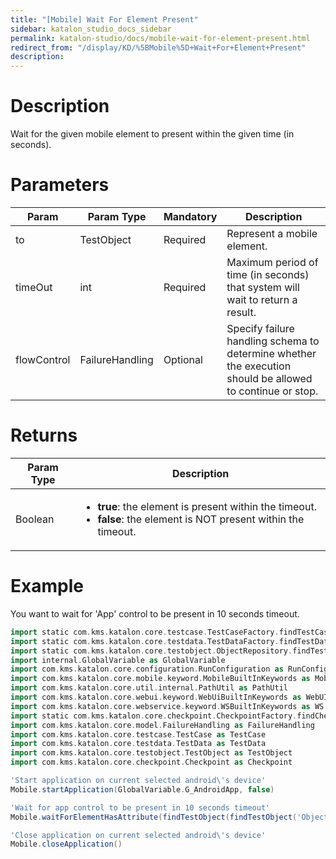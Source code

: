 ```yaml
---
title: "[Mobile] Wait For Element Present" 
sidebar: katalon_studio_docs_sidebar
permalink: katalon-studio/docs/mobile-wait-for-element-present.html 
redirect_from: "/display/KD/%5BMobile%5D+Wait+For+Element+Present" 
description: 
---
```

Description
===========

Wait for the given mobile element to present within the given time (in seconds). 

Parameters
==========

<table><thead><tr><th>Param</th><th>Param Type</th><th>Mandatory</th><th>Description</th></tr></thead><tbody><tr><td>to</td><td>TestObject</td><td>Required</td><td>Represent a mobile element.</td></tr><tr><td><span>timeOut&nbsp;</span></td><td><span>int&nbsp;</span></td><td>Required</td><td><span>Maximum period of time (in seconds) that system will wait to return a result.</span></td></tr><tr><td><span>flowControl</span></td><td><span>FailureHandling</span></td><td>Optional</td><td><span>Spec</span><span>ify </span><a>failure handling</a><span> schema to determine whether the execution should be allowed to continue or stop.</span></td></tr></tbody></table>

Returns
=======

<table><thead><tr><th>Param Type</th><th>Description</th></tr></thead><tbody><tr><td><span>Boolean</span></td><td><ul><li><span><strong>true</strong>:&nbsp;the element is present&nbsp;within&nbsp;the timeout.</span></li><li><span><strong>false</strong>: the element is NOT present within&nbsp;</span>the timeout.</li></ul></td></tr></tbody></table>

Example 
========

You want to wait for 'App' control to be present in 10 seconds timeout.

```groovy
import static com.kms.katalon.core.testcase.TestCaseFactory.findTestCase
import static com.kms.katalon.core.testdata.TestDataFactory.findTestData
import static com.kms.katalon.core.testobject.ObjectRepository.findTestObject
import internal.GlobalVariable as GlobalVariable
import com.kms.katalon.core.configuration.RunConfiguration as RunConfiguration
import com.kms.katalon.core.mobile.keyword.MobileBuiltInKeywords as Mobile
import com.kms.katalon.core.util.internal.PathUtil as PathUtil
import com.kms.katalon.core.webui.keyword.WebUiBuiltInKeywords as WebUI
import com.kms.katalon.core.webservice.keyword.WSBuiltInKeywords as WS
import static com.kms.katalon.core.checkpoint.CheckpointFactory.findCheckpoint
import com.kms.katalon.core.model.FailureHandling as FailureHandling
import com.kms.katalon.core.testcase.TestCase as TestCase
import com.kms.katalon.core.testdata.TestData as TestData
import com.kms.katalon.core.testobject.TestObject as TestObject
import com.kms.katalon.core.checkpoint.Checkpoint as Checkpoint

'Start application on current selected android\'s device'
Mobile.startApplication(GlobalVariable.G_AndroidApp, false)

'Wait for app control to be present in 10 seconds timeout'
Mobile.waitForElementHasAttribute(findTestObject(findTestObject('Object Repository/Application/android.widget.TextView - App')), 'class', 10)

'Close application on current selected android\'s device'
Mobile.closeApplication()
```